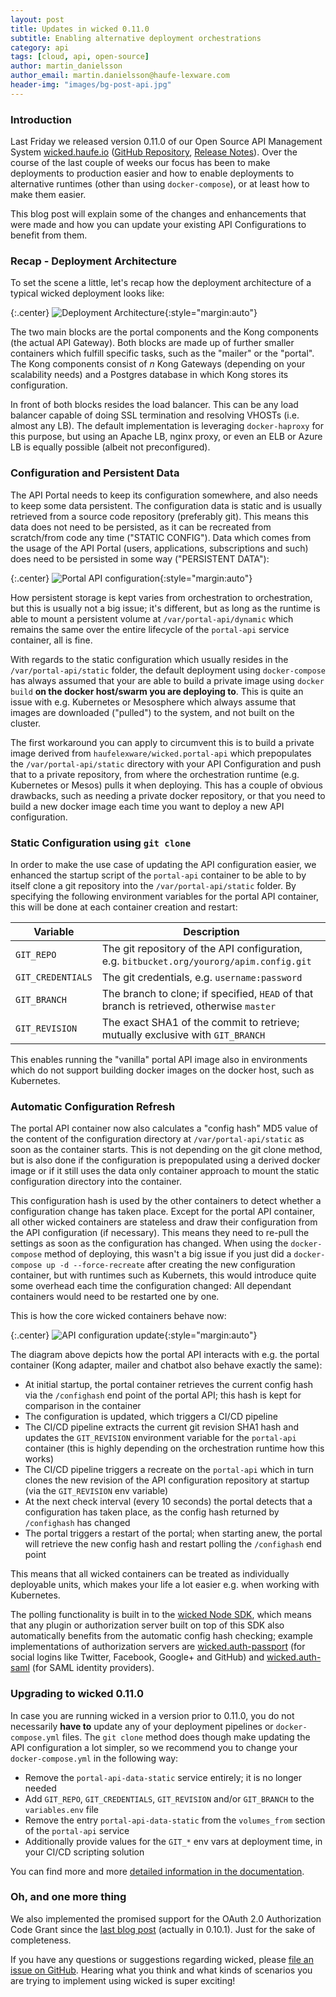 ```yaml
---
layout: post
title: Updates in wicked 0.11.0
subtitle: Enabling alternative deployment orchestrations
category: api
tags: [cloud, api, open-source]
author: martin_danielsson
author_email: martin.danielsson@haufe-lexware.com
header-img: "images/bg-post-api.jpg"
---
```


### Introduction

Last Friday we released version 0.11.0 of our Open Source API Management System [wicked.haufe.io](http://wicked.haufe.io) ([GitHub Repository](https://github.com/Haufe-Lexware/wicked.haufe.io), [Release Notes](https://github.com/Haufe-Lexware/wicked.haufe.io/blob/master/doc/release-notes.md#0110-beta)). Over the course of the last couple of weeks our focus has been to make deployments to production easier and how to enable deployments to alternative runtimes (other than using `docker-compose`), or at least how to make them easier.

This blog post will explain some of the changes and enhancements that were made and how you can update your existing API Configurations to benefit from them.

### Recap - Deployment Architecture

To set the scene a little, let's recap how the deployment architecture of a typical wicked deployment looks like:

{:.center}
![Deployment Architecture](/images/wicked-0-11-0/deployment-architecture.png){:style="margin:auto"}

The two main blocks are the portal components and the Kong components (the actual API Gateway). Both blocks are made up of further smaller containers which fulfill specific tasks, such as the "mailer" or the "portal". The Kong components consist of _n_ Kong Gateways (depending on your scalability needs) and a Postgres database in which Kong stores its configuration.

In front of both blocks resides the load balancer. This can be any load balancer capable of doing SSL termination and resolving VHOSTs (i.e. almost any LB). The default implementation is leveraging `docker-haproxy` for this purpose, but using an Apache LB, nginx proxy, or even an ELB or Azure LB is equally possible (albeit not preconfigured).

### Configuration and Persistent Data

The API Portal needs to keep its configuration somewhere, and also needs to keep some data persistent. The configuration data is static and is usually retrieved from a source code repository (preferably git). This means this data does not need to be persisted, as it can be recreated from scratch/from code any time ("STATIC CONFIG"). Data which comes from the usage of the API Portal (users, applications, subscriptions and such) does need to be persisted in some way ("PERSISTENT DATA"):

{:.center}
![Portal API configuration](/images/wicked-0-11-0/portal-api-data.png){:style="margin:auto"}

How persistent storage is kept varies from orchestration to orchestration, but this is usually not a big issue; it's different, but as long as the runtime is able to mount a persistent volume at `/var/portal-api/dynamic` which remains the same over the entire lifecycle of the `portal-api` service container, all is fine.

With regards to the static configuration which usually resides in the `/var/portal-api/static` folder, the default deployment using `docker-compose` has always assumed that your are able to build a private image using `docker build` **on the docker host/swarm you are deploying to**. This is quite an issue with e.g. Kubernetes or Mesosphere which always assume that images are downloaded ("pulled") to the system, and not built on the cluster.

The first workaround you can apply to circumvent this is to build a private image derived from `haufelexware/wicked.portal-api` which prepopulates the `/var/portal-api/static` directory with your API Configuration and push that to a private repository, from where the orchestration runtime (e.g. Kubernetes or Mesos) pulls it when deploying. This has a couple of obvious drawbacks, such as needing a private docker repository, or that you need to build a new docker image each time you want to deploy a new API configuration.

### Static Configuration using `git clone`

In order to make the use case of updating the API configuration easier, we enhanced the startup script of the `portal-api` container to be able to by itself clone a git repository into the `/var/portal-api/static` folder. By specifying the following environment variables for the portal API container, this will be done at each container creation and restart:

| Variable | Description |
| ---| --- |
| `GIT_REPO` | The git repository of the API configuration, e.g. `bitbucket.org/yourorg/apim.config.git` |
| `GIT_CREDENTIALS` | The git credentials, e.g. `username:password` |
| `GIT_BRANCH` | The branch to clone; if specified, `HEAD` of that branch is retrieved, otherwise `master` |
| `GIT_REVISION` | The exact SHA1 of the commit to retrieve; mutually exclusive with `GIT_BRANCH` | 

This enables running the "vanilla" portal API image also in environments which do not support building docker images on the docker host, such as Kubernetes.

### Automatic Configuration Refresh

The portal API container now also calculates a "config hash" MD5 value of the content of the configuration directory at `/var/portal-api/static` as soon as the container starts. This is not depending on the git clone method, but is also done if the configuration is prepopulated using a derived docker image or if it still uses the data only container approach to mount the static configuration directory into the container.

This configuration hash is used by the other containers to detect whether a configuration change has taken place. Except for the portal API container, all other wicked containers are stateless and draw their configuration from the API configuration (if necessary). This means they need to re-pull the settings as soon as the configuration has changed. When using the `docker-compose` method of deploying, this wasn't a big issue if you just did a `docker-compose up -d --force-recreate` after creating the new configuration container, but with runtimes such as Kubernets, this would introduce quite some overhead each time the configuration changed: All dependant containers would need to be restarted one by one.

This is how the core wicked containers behave now:

{:.center}
![API configuration update](/images/wicked-0-11-0/config-update.png){:style="margin:auto"}

The diagram above depicts how the portal API interacts with e.g. the portal container (Kong adapter, mailer and chatbot also behave exactly the same):

* At initial startup, the portal container retrieves the current config hash via the `/confighash` end point of the portal API; this hash is kept for comparison in the container
* The configuration is updated, which triggers a CI/CD pipeline
* The CI/CD pipeline extracts the current git revision SHA1 hash and updates the `GIT_REVISION` environment variable for the `portal-api` container (this is highly depending on the orchestration runtime how this works)
* The CI/CD pipeline triggers a recreate on the `portal-api` which in turn clones the new revision of the API configuration repository at startup (via the `GIT_REVISION` env variable)
* At the next check interval (every 10 seconds) the portal detects that a configuration has taken place, as the config hash returned by `/confighash` has changed
* The portal triggers a restart of the portal; when starting anew, the portal will retrieve the new config hash and restart polling the `/confighash` end point

This means that all wicked containers can be treated as individually deployable units, which makes your life a lot easier e.g. when working with Kubernetes.

The polling functionality is built in to the [wicked Node SDK](https://www.npmjs.org/package/wicked-sdk), which means that any plugin or authorization server built on top of this SDK also automatically benefits from the automatic config hash checking; example implementations of authorization servers are [wicked.auth-passport](https://github.com/Haufe-Lexware/wicked.auth-passport) (for social logins like Twitter, Facebook, Google+ and GitHub) and [wicked.auth-saml](https://github.com/Haufe-Lexware/wicked.auth-saml) (for SAML identity providers).

### Upgrading to wicked 0.11.0

In case you are running wicked in a version prior to 0.11.0, you do not necessarily **have to** update any of your deployment pipelines or `docker-compose.yml` files. The `git clone` method does though make updating the API configuration a lot simpler, so we recommend you to change your `docker-compose.yml` in the following way:

* Remove the `portal-api-data-static` service entirely; it is no longer needed
* Add `GIT_REPO`, `GIT_CREDENTIALS`, `GIT_REVISION` and/or `GIT_BRANCH` to the `variables.env` file
* Remove the entry `portal-api-data-static` from the `volumes_from` section of the `portal-api` service
* Additionally provide values for the `GIT_*` env vars at deployment time, in your CI/CD scripting solution

You can find more and more [detailed information in the documentation](https://github.com/Haufe-Lexware/wicked.haufe.io/blob/master/doc/deploying-to-docker-host.md#updating-the-api-configuration).

### Oh, and one more thing

We also implemented the promised support for the OAuth 2.0 Authorization Code Grant since the [last blog post](http://dev.haufe.com/wicked-0-10-0-released/) (actually in 0.10.1). Just for the sake of completeness.

If you have any questions or suggestions regarding wicked, please [file an issue on GitHub](https://github.com/Haufe-Lexware/wicked.haufe.io/issues/new). Hearing what you think and what kinds of scenarios you are trying to implement using wicked is super exciting!
